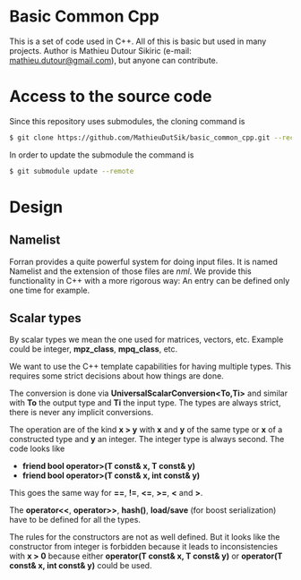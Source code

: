 # Basic Common Cpp

This is a set of code used in C++. All of this is basic but used in many projects.
Author is Mathieu Dutour Sikiric (e-mail: mathieu.dutour@gmail.com), but anyone
can contribute.


# Access to the source code

Since this repository uses submodules, the cloning command is

```sh
$ git clone https://github.com/MathieuDutSik/basic_common_cpp.git --recursive
```

In order to update the submodule the command is
```sh
$ git submodule update --remote
```

# Design

## Namelist

Forran provides a quite powerful system for doing input files. It is named Namelist
and the extension of those files are *nml*. We provide this functionality in C++ with
a more rigorous way: An entry can be defined only one time for example.

## Scalar types

By scalar types we mean the one used for matrices, vectors, etc. Example could be integer,
**mpz_class**, **mpq_class**, etc.

We want to use the C++ template capabilities for having multiple types. This requires
some strict decisions about how things are done.

The conversion is done via **UniversalScalarConversion<To,Ti>** and similar with **To** the
output type and **Ti** the input type. The types are always strict, there is never any
implicit conversions.

The operation are of the kind **x > y** with **x** and **y** of the same type or **x** of
a constructed type and **y** an integer. The integer type is always second. The code
looks like
* **friend bool operator>(T const& x, T const& y)**
* **friend bool operator>(T const& x, int const& y)**

This goes the same way for **==**, **!=**, **<=**, **>=**, **<** and **>**.

The **operator<<**, **operator>>**, **hash()**, **load/save** (for boost serialization) have
to be defined for all the types.

The rules for the constructors are not as well defined. But it looks like the constructor
from integer is forbidden because it leads to inconsistencies with **x > 0** because
either **operator(T const& x, T const& y)** or **operator(T const& x, int const& y)** could be used.

